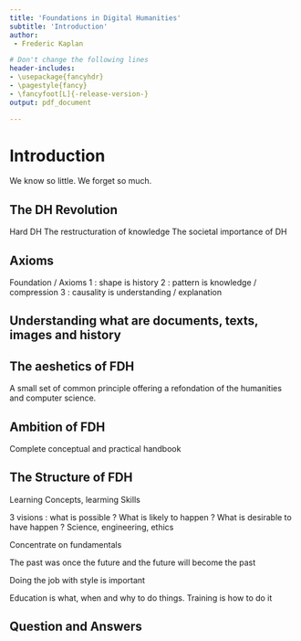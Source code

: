 ```yaml
---
title: 'Foundations in Digital Humanities'
subtitle: 'Introduction'
author:
 - Frederic Kaplan

# Don't change the following lines
header-includes:
- \usepackage{fancyhdr}
- \pagestyle{fancy}
- \fancyfoot[L]{-release-version-}
output: pdf_document

---
```


# Introduction

We know so little. We forget so much. 




## The DH Revolution

Hard DH
The restructuration of knowledge
The societal importance of DH

## Axioms

Foundation  / Axioms
1 : shape is history 
2 : pattern is knowledge / compression
3 : causality is understanding / explanation

## Understanding what are documents, texts, images and history

## The aeshetics of FDH

A small set of common principle offering a refondation of the humanities and computer science. 

## Ambition of FDH

Complete conceptual and practical handbook

## The Structure of  FDH

Learning Concepts, learming Skills

3 visions : what is possible ? What is likely to happen ? What is desirable to have happen ? Science, engineering, ethics 

Concentrate on fundamentals 

The past was once the future and the future will become the past 

Doing the job with style is important

Education is what, when and why to do things. Training is how to do it 

## Question and Answers 



